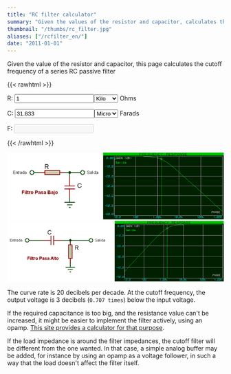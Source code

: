 ```yaml
---
title: "RC filter calculator"
summary: "Given the values of the resistor and capacitor, calculates the cutoff frequency of an RC series passive filter."
thumbnail: "/thumbs/rc_filter.jpg"
aliases: ["/rcfilter_en/"]
date: "2011-01-01"
---
```


Given the value of the resistor and capacitor, this page calculates the cutoff frequency of a series RC passive filter

{{< rawhtml >}}
<form action="">
<p>R: <input id="r" value="1"  type="number"/><select id="rScale" >
  <option></option>
  <option selected="selected">Kilo</option>
  <option>Mega</option>
</select> Ohms</p>
<p>C: <input id="c" value="31.833"  type="number"/><select id="cScale" >
  <option>Pico</option>
  <option>Nano</option>
  <option selected="selected">Micro</option>
  <option>Mili</option>
</select> Farads</p>
<p>F: <input id="f" disabled="disabled" /></p>
</form>
<script src="/inc/calculators/rc_filter.js"></script>
{{< /rawhtml >}}

![Low pass RC filter Schematic](/images/filtropasabajos.png)
![High pass RC filter Schematic](/images/filtropasaaltos.png)

The curve rate is 20 decibels per decade. At the cutoff frequency, the output voltage is 3 decibels (`0.707 times`) below the input voltage.

If the required capacitance is too big, and the resistance value can't be increased, it might be easier to implement the filter actively, using an opamp. [This site provides a calculator for that purpose](http://sim.okawa-denshi.jp/en/OPseikiLowkeisan.htm).

If the load impedance is around the filter impedances, the cutoff filter will be different from the one wanted. In that case, a simple analog buffer may be added, for instance by using an opamp as a voltage follower, in such a way that the load doesn't affect the filter itself.
